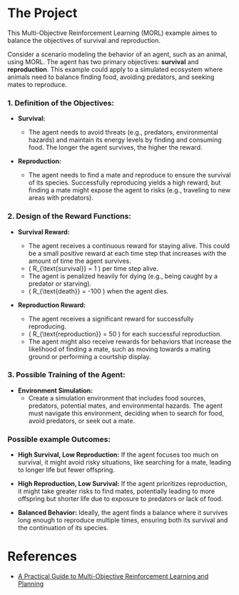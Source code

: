 # The Project
This Multi-Objective Reinforcement Learning (MORL) example aimes to balance the objectives of survival and reproduction.

Consider a scenario modeling the behavior of an agent, such as an animal, using MORL. The agent has two primary objectives: **survival** and **reproduction**. This example could apply to a simulated ecosystem where animals need to balance finding food, avoiding predators, and seeking mates to reproduce.

### 1. **Definition of the Objectives:**

- **Survival:**
  - The agent needs to avoid threats (e.g., predators, environmental hazards) and maintain its energy levels by finding and consuming food. The longer the agent survives, the higher the reward.
  
- **Reproduction:**
  - The agent needs to find a mate and reproduce to ensure the survival of its species. Successfully reproducing yields a high reward, but finding a mate might expose the agent to risks (e.g., traveling to new areas with predators).

### 2. **Design of the Reward Functions:**

- **Survival Reward:**
  - The agent receives a continuous reward for staying alive. This could be a small positive reward at each time step that increases with the amount of time the agent survives.
  - \( R_{\text{survival}} = 1 \) per time step alive.
  - The agent is penalized heavily for dying (e.g., being caught by a predator or starving).
  - \( R_{\text{death}} = -100 \) when the agent dies.

- **Reproduction Reward:**
  - The agent receives a significant reward for successfully reproducing.
  - \( R_{\text{reproduction}} = 50 \) for each successful reproduction.
  - The agent might also receive rewards for behaviors that increase the likelihood of finding a mate, such as moving towards a mating ground or performing a courtship display.

### 3. **Possible Training of the Agent:**

- **Environment Simulation:**
  - Create a simulation environment that includes food sources, predators, potential mates, and environmental hazards. The agent must navigate this environment, deciding when to search for food, avoid predators, or seek out a mate.


### Possible example Outcomes:

- **High Survival, Low Reproduction:** If the agent focuses too much on survival, it might avoid risky situations, like searching for a mate, leading to longer life but fewer offspring.
  
- **High Reproduction, Low Survival:** If the agent prioritizes reproduction, it might take greater risks to find mates, potentially leading to more offspring but shorter life due to exposure to predators or lack of food.

- **Balanced Behavior:** Ideally, the agent finds a balance where it survives long enough to reproduce multiple times, ensuring both its survival and the continuation of its species.


# References
- [A Practical Guide to Multi-Objective Reinforcement Learning and Planning](https://arxiv.org/abs/2103.09568)

